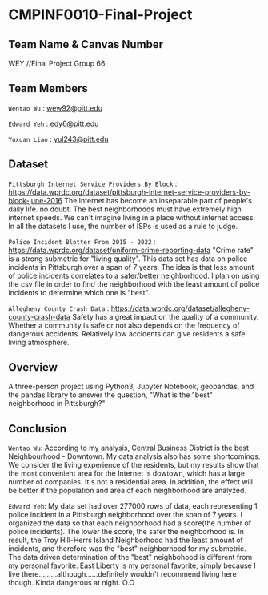 # CMPINF0010-Final-Project

## Team Name & Canvas Number
WEY //Final Project Group 66


## Team Members
`Wentao Wu` : wew92@pitt.edu

`Edward Yeh` : edy6@pitt.edu

`Yuxuan Liao` : yul243@pitt.edu

## Dataset
`Pittsburgh Internet Service Providers By Block` : https://data.wprdc.org/dataset/pittsburgh-internet-service-providers-by-block-june-2016
The Internet has become an inseparable part of people's daily life. no doubt. The best neighborhoods must have extremely high internet speeds. We can't imagine living in a place without internet access. In all the datasets I use, the number of ISPs is used as a rule to judge.

`Police Incident Blotter From 2015 - 2022` : https://data.wprdc.org/dataset/uniform-crime-reporting-data
"Crime rate" is a strong submetric for "living quality". This data set has data on police incidents in Pittsburgh over a span of 7 years. The idea is that less amount of police incidents correlates to a safer/better neighborhood. I plan on using the csv file in order to find the neighborhood with the least amount of police incidents to determine which one is "best".


`Allegheny County Crash Data` : https://data.wprdc.org/dataset/allegheny-county-crash-data
Safety has a great impact on the quality of a community. Whether a community is safe or not also depends on the frequency of dangerous accidents. Relatively low accidents can give residents a safe living atmosphere.


## Overview
A three-person project using Python3, Jupyter Notebook, geopandas, and the pandas library to answer the question, "What is the "best" neighborhood in Pittsburgh?"

## Conclusion
`Wentao Wu`: According to my analysis, Central Business District is the best Neighbourhood - Downtown. My data analysis also has some shortcomings. We consider the living experience of the residents, but my results show that the most convenient area for the Internet is dowtown, which has a large number of companies. It's not a residential area. In addition, the effect will be better if the population and area of each neighborhood are analyzed.  

`Edward Yeh`: My data set had over 277000 rows of data, each representing 1 police incident in a Pittsburgh neighborhood over the span of 7 years. I organized the data so that each neighborhood had a score(the number of police incidents). The lower the score, the safer the neighborhood is. In result, the Troy Hill-Herrs Island Neighborhood had the least amount of incidents, and therefore was the "best" neighborhood for my submetric. The data driven determination of the "best" neighbohood is different from my personal favorite. East Liberty is my personal favorite, simply because I live there.........although......definitely wouldn't recommend living here though. Kinda dangerous at night. O.O